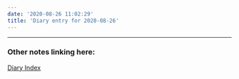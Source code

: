 ```yaml
---
date: '2020-08-26 11:02:29'
title: 'Diary entry for 2020-08-26'
---
```


---
### Other notes linking here:

[Diary Index](/diary)

